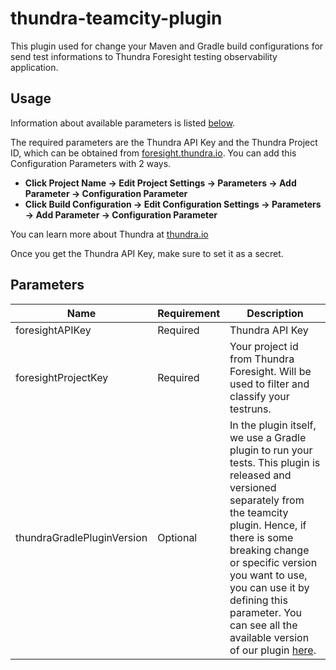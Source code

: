 # thundra-teamcity-plugin
This plugin used for change your Maven and Gradle build configurations for send test informations to Thundra Foresight testing observability application.
## Usage

Information about available parameters is listed [below](#parameters). 

The required parameters are the Thundra API Key and the Thundra Project ID, which can be obtained from [foresight.thundra.io](https://foresight.thundra.io/). 
You can add this Configuration Parameters with 2 ways.
- **Click Project Name -> Edit Project Settings -> Parameters -> Add Parameter -> Configuration Parameter**
- **Click Build Configuration -> Edit Configuration Settings -> Parameters -> Add Parameter -> Configuration Parameter**

You can learn more about Thundra at [thundra.io](https://thundra.io)

Once you get the Thundra API Key, make sure to set it as a secret.

## Parameters

| Name                  | Requirement       | Description
| ---                   | ---               | ---
| foresightAPIKey                | Required          | Thundra API Key
| foresightProjectKey            | Required          | Your project id from Thundra Foresight. Will be used to filter and classify your testruns.
| thundraGradlePluginVersion        | Optional          | In the plugin itself, we use a Gradle plugin to run your tests. This plugin is released and versioned separately from the teamcity plugin. Hence, if there is some breaking change or specific version you want to use, you can use it by defining this parameter. You can see all the available version of our plugin [here](https://search.maven.org/artifact/io.thundra.agent/thundra-agent-gradle-test-instrumentation).

